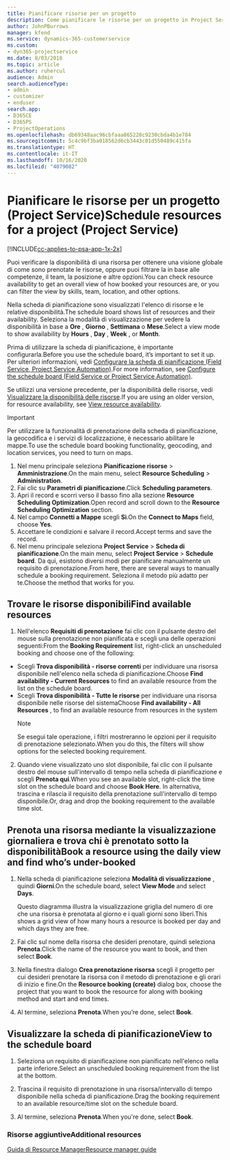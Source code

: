 ```yaml
---
title: Pianificare risorse per un progetto
description: Come pianificare le risorse per un progetto in Project Service
author: JohnPBurrows
manager: kfend
ms.service: dynamics-365-customerservice
ms.custom:
- dyn365-projectservice
ms.date: 8/03/2018
ms.topic: article
ms.author: ruhercul
audience: Admin
search.audienceType:
- admin
- customizer
- enduser
search.app:
- D365CE
- D365PS
- ProjectOperations
ms.openlocfilehash: db69348aac96cbfaaa865228c9230cbda4b1e784
ms.sourcegitcommit: 5c4c9bf3ba018562d6cb3443c01d550489c415fa
ms.translationtype: HT
ms.contentlocale: it-IT
ms.lasthandoff: 10/16/2020
ms.locfileid: "4079082"
---
```

# <a name="schedule-resources-for-a-project-project-service"></a><span data-ttu-id="bd8de-103">Pianificare le risorse per un progetto (Project Service)</span><span class="sxs-lookup"><span data-stu-id="bd8de-103">Schedule resources for a project (Project Service)</span></span>

[!INCLUDE[cc-applies-to-psa-app-1x-2x](../includes/cc-applies-to-psa-app-1x-2x.md)]

<span data-ttu-id="bd8de-104">Puoi verificare la disponibilità di una risorsa per ottenere una visione globale di come sono prenotate le risorse, oppure puoi filtrare la in base alle competenze, il team, la posizione e altre opzioni.</span><span class="sxs-lookup"><span data-stu-id="bd8de-104">You can check resource availability to get an overall view of how booked your resources are, or you can filter the view by skills, team, location, and other options.</span></span>  
  
<span data-ttu-id="bd8de-105">Nella scheda di pianificazione sono visualizzati l'elenco di risorse e le relative disponibilità.</span><span class="sxs-lookup"><span data-stu-id="bd8de-105">The schedule board shows list of resources and their availability.</span></span> <span data-ttu-id="bd8de-106">Seleziona la modalità di visualizzazione per vedere la disponibilità in base a **Ore** , **Giorno** , **Settimana** o **Mese**.</span><span class="sxs-lookup"><span data-stu-id="bd8de-106">Select a view mode to show availability by **Hours** , **Day** , **Week** , or **Month**.</span></span>  
  
<span data-ttu-id="bd8de-107">Prima di utilizzare la scheda di pianificazione, è importante configurarla.</span><span class="sxs-lookup"><span data-stu-id="bd8de-107">Before you use the schedule board, it’s important to set it up.</span></span> <span data-ttu-id="bd8de-108">Per ulteriori informazioni, vedi [Configurare la scheda di pianificazione (Field Service, Project Service Automation)](https://docs.microsoft.com/dynamics365/field-service/configure-schedule-board).</span><span class="sxs-lookup"><span data-stu-id="bd8de-108">For more information, see [Configure the schedule board (Field Service or Project Service Automation)](https://docs.microsoft.com/dynamics365/field-service/configure-schedule-board).</span></span>
  
<span data-ttu-id="bd8de-109">Se utilizzi una versione precedente, per la disponibilità delle risorse, vedi [Visualizzare la disponibilità delle risorse](../psa/view-resource-availability.md).</span><span class="sxs-lookup"><span data-stu-id="bd8de-109">If you are using an older version, for resource availability, see [View resource availability](../psa/view-resource-availability.md).</span></span>  

> [!IMPORTANT]
>  <span data-ttu-id="bd8de-110">Per utilizzare la funzionalità di prenotazione della scheda di pianificazione, la geocodifica e i servizi di localizzazione, è necessario abilitare le mappe.</span><span class="sxs-lookup"><span data-stu-id="bd8de-110">To use the schedule board booking functionality, geocoding, and location services, you need to turn on maps.</span></span>  
> 
> 1. <span data-ttu-id="bd8de-111">Nel menu principale seleziona **Pianificazione risorse** > **Amministrazione**.</span><span class="sxs-lookup"><span data-stu-id="bd8de-111">On the main menu, select **Resource Scheduling** > **Administration**.</span></span>  
> 2. <span data-ttu-id="bd8de-112">Fai clic su **Parametri di pianificazione**.</span><span class="sxs-lookup"><span data-stu-id="bd8de-112">Click **Scheduling parameters**.</span></span>  
> 3. <span data-ttu-id="bd8de-113">Apri il record e scorri verso il basso fino alla sezione **Resource Scheduling Optimization**.</span><span class="sxs-lookup"><span data-stu-id="bd8de-113">Open record and scroll down to the **Resource Scheduling Optimization** section.</span></span>  
> 4. <span data-ttu-id="bd8de-114">Nel campo **Connetti a Mappe** scegli **Sì**.</span><span class="sxs-lookup"><span data-stu-id="bd8de-114">On the **Connect to Maps** field, choose **Yes**.</span></span>  
> 5. <span data-ttu-id="bd8de-115">Accettare le condizioni e salvare il record.</span><span class="sxs-lookup"><span data-stu-id="bd8de-115">Accept terms and save the record.</span></span>  
> 6. <span data-ttu-id="bd8de-116">Nel menu principale seleziona **Project Service** > **Scheda di pianificazione**.</span><span class="sxs-lookup"><span data-stu-id="bd8de-116">On the main menu, select **Project Service** > **Schedule board**.</span></span> <span data-ttu-id="bd8de-117">Da qui, esistono diversi modi per pianificare manualmente un requisito di prenotazione.</span><span class="sxs-lookup"><span data-stu-id="bd8de-117">From here, there are several ways to manually schedule a booking requirement.</span></span> <span data-ttu-id="bd8de-118">Seleziona il metodo più adatto per te.</span><span class="sxs-lookup"><span data-stu-id="bd8de-118">Choose the method that works for you.</span></span>
  
## <a name="find-available-resources"></a><span data-ttu-id="bd8de-119">Trovare le risorse disponibili</span><span class="sxs-lookup"><span data-stu-id="bd8de-119">Find available resources</span></span>

1.  <span data-ttu-id="bd8de-120">Nell'elenco **Requisiti di prenotazione** fai clic con il pulsante destro del mouse sulla prenotazione non pianificata e scegli una delle operazioni seguenti:</span><span class="sxs-lookup"><span data-stu-id="bd8de-120">From the **Booking Requirement** list, right-click an unscheduled booking and choose one of the following:</span></span>  
  
- <span data-ttu-id="bd8de-121">Scegli **Trova disponibilità - risorse correnti** per individuare una risorsa disponibile nell'elenco nella scheda di pianificazione.</span><span class="sxs-lookup"><span data-stu-id="bd8de-121">Choose **Find availability - Current Resources** to find an available resource from the list on the schedule board.</span></span>  
- <span data-ttu-id="bd8de-122">Scegli **Trova disponibilità - Tutte le risorse** per individuare una risorsa disponibile nelle risorse del sistema</span><span class="sxs-lookup"><span data-stu-id="bd8de-122">Choose **Find availability - All Resources** , to find an available resource from resources in the system</span></span>  
   > [!NOTE]
   >  <span data-ttu-id="bd8de-123">Se esegui tale operazione, i filtri mostreranno le opzioni per il requisito di prenotazione selezionato.</span><span class="sxs-lookup"><span data-stu-id="bd8de-123">When you do this, the filters will show options for the selected booking requirement.</span></span>  
  
2. <span data-ttu-id="bd8de-124">Quando viene visualizzato uno slot disponibile, fai clic con il pulsante destro del mouse sull'intervallo di tempo nella scheda di pianificazione e scegli **Prenota qui**.</span><span class="sxs-lookup"><span data-stu-id="bd8de-124">When you see an available slot, right-click the time slot on the schedule board and choose **Book Here**.</span></span> <span data-ttu-id="bd8de-125">In alternativa, trascina e rilascia il requisito della prenotazione sull'intervallo di tempo disponibile.</span><span class="sxs-lookup"><span data-stu-id="bd8de-125">Or, drag and drop the booking requirement to the available time slot.</span></span>  
  

## <a name="book-a-resource-using-the-daily-view-and-find-whos-under-booked"></a><span data-ttu-id="bd8de-126">Prenota una risorsa mediante la visualizzazione giornaliera e trova chi è prenotato sotto la disponibilità</span><span class="sxs-lookup"><span data-stu-id="bd8de-126">Book a resource using the daily view and find who’s under-booked</span></span>
  
1.  <span data-ttu-id="bd8de-127">Nella scheda di pianificazione seleziona **Modalità di visualizzazione** , quindi **Giorni**.</span><span class="sxs-lookup"><span data-stu-id="bd8de-127">On the schedule board, select **View Mode** and select **Days**.</span></span>  
  
    <span data-ttu-id="bd8de-128">Questo diagramma illustra la visualizzazione griglia del numero di ore che una risorsa è prenotata al giorno e i quali giorni sono liberi.</span><span class="sxs-lookup"><span data-stu-id="bd8de-128">This shows a grid view of how many hours a resource is booked per day and which days they are free.</span></span>  
  
2.  <span data-ttu-id="bd8de-129">Fai clic sul nome della risorsa che desideri prenotare, quindi seleziona **Prenota**.</span><span class="sxs-lookup"><span data-stu-id="bd8de-129">Click the name of the resource you want to book, and then select **Book**.</span></span>  
  
3.  <span data-ttu-id="bd8de-130">Nella finestra dialogo **Crea prenotazione risorsa** scegli il progetto per cui desideri prenotare la risorsa con il metodo di prenotazione e gli orari di inizio e fine.</span><span class="sxs-lookup"><span data-stu-id="bd8de-130">On the **Resource booking (create)** dialog box, choose the project that you want to book the resource for along with booking method and start and end times.</span></span>  
  
4.  <span data-ttu-id="bd8de-131">Al termine, seleziona **Prenota**.</span><span class="sxs-lookup"><span data-stu-id="bd8de-131">When you’re done, select **Book**.</span></span>  
  
## <a name="view-to-the-schedule-board"></a><span data-ttu-id="bd8de-132">Visualizzare la scheda di pianificazione</span><span class="sxs-lookup"><span data-stu-id="bd8de-132">View to the schedule board</span></span>
  
1.  <span data-ttu-id="bd8de-133">Seleziona un requisito di pianificazione non pianificato nell'elenco nella parte inferiore.</span><span class="sxs-lookup"><span data-stu-id="bd8de-133">Select an unscheduled booking requirement from the list at the bottom.</span></span>  
  
2.  <span data-ttu-id="bd8de-134">Trascina il requisito di prenotazione in una risorsa/intervallo di tempo disponibile nella scheda di pianificazione.</span><span class="sxs-lookup"><span data-stu-id="bd8de-134">Drag the booking requirement to an available resource/time slot on the schedule board.</span></span>  
  
3.  <span data-ttu-id="bd8de-135">Al termine, seleziona **Prenota**.</span><span class="sxs-lookup"><span data-stu-id="bd8de-135">When you're done, select **Book**.</span></span>  
  
### <a name="additional-resources"></a><span data-ttu-id="bd8de-136">Risorse aggiuntive</span><span class="sxs-lookup"><span data-stu-id="bd8de-136">Additional resources</span></span>  
 [<span data-ttu-id="bd8de-137">Guida di Resource Manager</span><span class="sxs-lookup"><span data-stu-id="bd8de-137">Resource manager guide</span></span>](../psa/resource-manager-guide.md)
